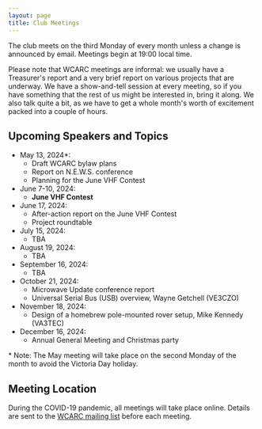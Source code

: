 ```yaml
---
layout: page
title: Club Meetings
---
```


The club meets on the third Monday of every month unless a change is
announced by email. Meetings begin at 19:00 local time.

Please note that WCARC meetings are informal: we usually have a
Treasurer's report and a very brief report on various projects that are
underway. We have a show-and-tell session at every meeting, so if you have
something that the rest of us might be interested in, bring it along. We also
talk quite a bit, as we have to get a whole month's worth of excitement packed
into a couple of hours.

## Upcoming Speakers and Topics

* May 13, 2024\*:
  * Draft WCARC bylaw plans
  * Report on N.E.W.S. conference
  * Planning for the June VHF Contest
* June 7-10, 2024:
  * **June VHF Contest**
* June 17, 2024:
  * After-action report on the June VHF Contest
  * Project roundtable
* July 15, 2024:
  * TBA
* August 19, 2024:
  * TBA
* September 16, 2024:
  * TBA
* October 21, 2024:
  * Microwave Update conference report
  * Universal Serial Bus (USB) overview, Wayne Getchell (VE3CZO)
* November 18, 2024:
  * Design of a homebrew pole-mounted rover setup, Mike Kennedy (VA3TEC)
* December 16, 2024:
  * Annual General Meeting and Christmas party

\* Note: The May meeting will take place on the second Monday of the
month to avoid the Victoria Day holiday.

## Meeting Location

During the COVID-19 pandemic, all meetings will take place online. Details are
sent to the [WCARC mailing list](https://groups.io/g/wcclist/topics) before each
meeting.
